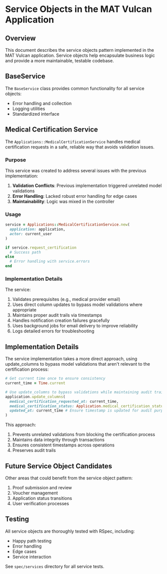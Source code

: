 # Service Objects in the MAT Vulcan Application

## Overview

This document describes the service objects pattern implemented in the MAT Vulcan application. Service objects help encapsulate business logic and provide a more maintainable, testable codebase.

## BaseService

The `BaseService` class provides common functionality for all service objects:

- Error handling and collection
- Logging utilities
- Standardized interface

## Medical Certification Service

The `Applications::MedicalCertificationService` handles medical certification requests in a safe, reliable way that avoids validation issues.

### Purpose

This service was created to address several issues with the previous implementation:

1. **Validation Conflicts**: Previous implementation triggered unrelated model validations
2. **Error Handling**: Lacked robust error handling for edge cases
3. **Maintainability**: Logic was mixed in the controller

### Usage

```ruby
service = Applications::MedicalCertificationService.new(
  application: application,
  actor: current_user
)

if service.request_certification
  # Success path
else
  # Error handling with service.errors
end
```

### Implementation Details

The service:

1. Validates prerequisites (e.g., medical provider email)
2. Uses direct column updates to bypass model validations where appropriate
3. Maintains proper audit trails via timestamps
4. Handles notification creation failures gracefully
5. Uses background jobs for email delivery to improve reliability
6. Logs detailed errors for troubleshooting

## Implementation Details

The service implementation takes a more direct approach, using update_columns to bypass model validations that aren't relevant to the certification process:

```ruby
# Get current time once to ensure consistency
current_time = Time.current

# Use update_columns to bypass validations while maintaining audit trail
application.update_columns(
  medical_certification_requested_at: current_time,
  medical_certification_status: Application.medical_certification_statuses[:requested],
  updated_at: current_time # Ensure timestamp is updated for audit purposes
)
```

This approach:
1. Prevents unrelated validations from blocking the certification process
2. Maintains data integrity through transactions
3. Ensures consistent timestamps across operations
4. Preserves audit trails

## Future Service Object Candidates

Other areas that could benefit from the service object pattern:

1. Proof submission and review
2. Voucher management 
3. Application status transitions
4. User verification processes

## Testing

All service objects are thoroughly tested with RSpec, including:

- Happy path testing
- Error handling
- Edge cases
- Service interaction

See `spec/services` directory for all service tests.
